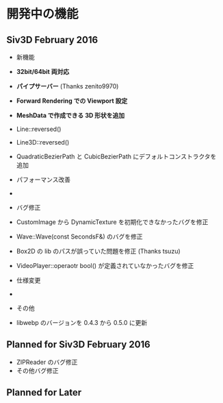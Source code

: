 ﻿# 開発中の機能

## Siv3D February 2016 
- 新機能
 - <b>32bit/64bit 両対応</b>
 - <b>パイプサーバー</b> (Thanks zenito9970)
 - <b>Forward Rendering での Viewport 設定</b>
 - <b>MeshData で作成できる 3D 形状を追加</b>
 - Line::reversed()
 - Line3D::reversed()
 - QuadraticBezierPath と CubicBezierPath にデフォルトコンストラクタを追加
 
- パフォーマンス改善
 -  
 
- バグ修正
 - CustomImage から DynamicTexture を初期化できなかったバグを修正
 - Wave::Wave(const SecondsF&) のバグを修正
 - Box2D の lib のパスが誤っていた問題を修正 (Thanks tsuzu)
 - VideoPlayer::operaotr bool() が定義されていなかったバグを修正

- 仕様変更
 -  
 
- その他
 - libwebp のバージョンを 0.4.3 から 0.5.0 に更新
  

## Planned for Siv3D February 2016
- ZIPReader のバグ修正
- その他バグ修正
  

## Planned for Later
